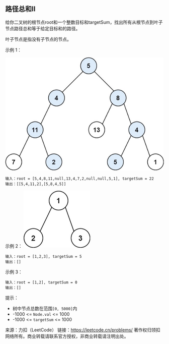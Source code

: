 ## 路径总和II

给你二叉树的根节点root和一个整数目标和targetSum，找出所有从根节点到叶子节点路径总和等于给定目标和的路径。

叶子节点是指没有子节点的节点。

示例 1：

![img.png](../images/113.path-sum-ii.png)


```
输入：root = [5,4,8,11,null,13,4,7,2,null,null,5,1], targetSum = 22
输出：[[5,4,11,2],[5,8,4,5]]
```

示例 2：
![img.png](../images/113.path-sum-ii_1.png)

```
输入：root = [1,2,3], targetSum = 5
输出：[]
```
示例 3：

```
输入：root = [1,2], targetSum = 0
输出：[]
```

提示：

* 树中节点总数在范围`[0, 5000]`内
* -1000 <= `Node.val` <= 1000
* -1000 <= `targetSum` <= 1000

来源：力扣（LeetCode）
链接：https://leetcode.cn/problems/
著作权归领扣网络所有。商业转载请联系官方授权，非商业转载请注明出处。